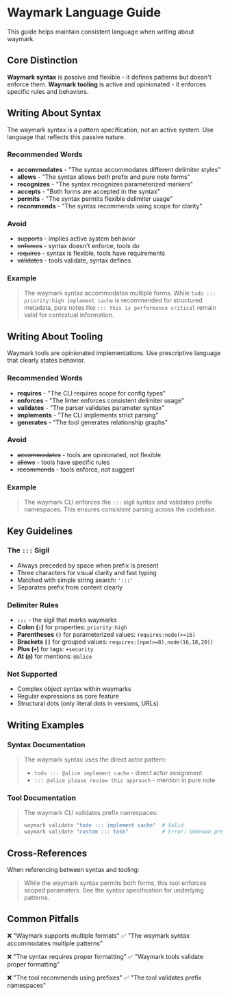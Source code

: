 <!-- tldr ::: Guidelines for writing about waymark syntax and tooling -->
# Waymark Language Guide

This guide helps maintain consistent language when writing about waymark.

## Core Distinction

**Waymark syntax** is passive and flexible - it defines patterns but doesn't enforce them.
**Waymark tooling** is active and opinionated - it enforces specific rules and behaviors.

## Writing About Syntax

The waymark syntax is a pattern specification, not an active system. Use language that reflects this passive nature.

### Recommended Words

- **accommodates** - "The syntax accommodates different delimiter styles"
- **allows** - "The syntax allows both prefix and pure note forms"
- **recognizes** - "The syntax recognizes parameterized markers"
- **accepts** - "Both forms are accepted in the syntax"
- **permits** - "The syntax permits flexible delimiter usage"
- **recommends** - "The syntax recommends using scope for clarity"

### Avoid

- ~~supports~~ - implies active system behavior
- ~~enforces~~ - syntax doesn't enforce, tools do
- ~~requires~~ - syntax is flexible, tools have requirements
- ~~validates~~ - tools validate, syntax defines

### Example

> The waymark syntax accommodates multiple forms. While `todo ::: priority:high implement cache` is recommended for structured metadata, pure notes like `::: this is performance critical` remain valid for contextual information.

## Writing About Tooling

Waymark tools are opinionated implementations. Use prescriptive language that clearly states behavior.

### Recommended Words

- **requires** - "The CLI requires scope for config types"
- **enforces** - "The linter enforces consistent delimiter usage"
- **validates** - "The parser validates parameter syntax"
- **implements** - "The CLI implements strict parsing"
- **generates** - "The tool generates relationship graphs"

### Avoid

- ~~accommodates~~ - tools are opinionated, not flexible
- ~~allows~~ - tools have specific rules
- ~~recommends~~ - tools enforce, not suggest

### Example

> The waymark CLI enforces the `:::` sigil syntax and validates prefix namespaces. This ensures consistent parsing across the codebase.

## Key Guidelines

### The `:::` Sigil

- Always preceded by space when prefix is present
- Three characters for visual clarity and fast typing
- Matched with simple string search: `':::'`
- Separates prefix from content clearly

### Delimiter Rules

- **`:::`** - the sigil that marks waymarks
- **Colon (`:`)** for properties: `priority:high`
- **Parentheses `()`** for parameterized values: `requires:node(>=16)`
- **Brackets `[]`** for grouped values: `requires:[npm(>=8),node(16,18,20)]`
- **Plus (`+`)** for tags: `+security`
- **At (`@`)** for mentions: `@alice`

### Not Supported

- Complex object syntax within waymarks
- Regular expressions as core feature
- Structural dots (only literal dots in versions, URLs)

## Writing Examples

### Syntax Documentation

> The waymark syntax uses the direct actor pattern:
> - `todo ::: @alice implement cache` - direct actor assignment
> - `::: @alice please review this approach` - mention in pure note

### Tool Documentation

> The waymark CLI validates prefix namespaces:
> ```bash
> waymark validate "todo ::: implement cache"  # Valid
> waymark validate "custom ::: task"           # Error: Unknown prefix
> ```

## Cross-References

When referencing between syntax and tooling:

> While the waymark syntax permits both forms, this tool enforces scoped parameters. See the syntax specification for underlying patterns.

## Common Pitfalls

❌ "Waymark supports multiple formats"
✅ "The waymark syntax accommodates multiple patterns"

❌ "The syntax requires proper formatting"
✅ "Waymark tools validate proper formatting"

❌ "The tool recommends using prefixes"
✅ "The tool validates prefix namespaces"